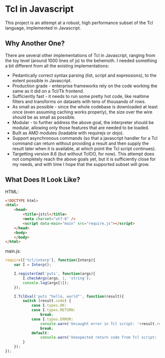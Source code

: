 Tcl in Javascript
=================

This project is an attempt at a robust, high performance subset of the Tcl language, implemented in Javascript.

Why Another One?
----------------

There are several other implementations of Tcl in Javascript, ranging from the toy level (around 1000 lines of js) to the behemoth.  I needed something a bit different from all the existing implementations:
* Pedantically correct syntax parsing (list, script and expressions), to the extent possible in Javascript.
* Production grade - enterprise frameworks rely on the code working the same as it did on a Tcl/Tk frontend.
* Sufficiently fast - it needs to run some pretty hot code, like realtime filters and transforms on datasets with tens of thousands of rows.
* As small as possible - since the whole codebase is downloaded at least once (even assuming caching works properly), the size over the wire should be as small as possible.
* Modular - to further address the above goal, the interpreter should be modular, allowing only those features that are needed to be loaded.
* Built as AMD modules (loadable with requirejs or dojo).
* Support asynchronous commands (so that a javascript handler for a Tcl command can return without providing a result and then supply the result later when it is available, at which point the Tcl script continues).
* Targetting version 8.6 (but without TclOO, for now).
This attempt does not completely reach the above goals yet, but it is sufficiently close for my needs, and with time I hope that the supported subset will grow.

What Does It Look Like?
-----------------------

HTML:
```html
<!DOCTYPE html>
<html>
	<head>
		<title>jstcl</title>
		<meta charset="utf-8" />
		<script data-main="main" src="require.js"></script>
	</head>
	<body>
	</body>
</html>
```

main.js:
```javascript
require(['tcl/interp'], function(Interp){
	var I = Interp();

	I.registerCmd('puts', function(args){
		I.checkArgs(args, 1, 'string');
		console.log(args[1]);
	});

	I.TclEval('puts "hello, world"', function(result){
		switch (result.code) {
			case I.types.OK:
			case I.types.RETURN:
				break;
			case I.types.ERROR:
				console.warn('Uncaught error in Tcl script: '+result.result);
				break;
			default:
				console.warn('Unexpected return code from Tcl script: '+result.code);
		}
	});
});
```
